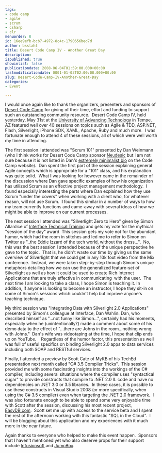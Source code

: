 ```yaml
---
tags:
- code camp
- agile
- scrum
- csharp
- clr
menuorder: 0
id: 16ee9efb-bcb7-4972-8c4c-1790656bed7d
author: bsstahl
title: Desert Code Camp IV - Another Great Day
description: 
ispublished: true
showinlist: false
publicationdate: 2008-06-04T01:59:00.000+00:00
lastmodificationdate: 0001-01-03T02:00:00.000+00:00
slug: Desert-Code-Camp-IV-Another-Great-Day
categories:
- Event

---
```

I would once again like to thank the organizers, presenters and sponsors of [Desert Code Camp](https://www.desertcodecamp.com/) for giving of their time, effort and funding to support such an outstanding community resource.  Desert Code Camp IV, held yesterday, May 31st at the [University of Advancing Technology](http://www.uat.edu/) in Tempe, AZ featured well over 40 sessions on topics such as Agile & TDD, ASP.NET, Flash, Silverlight, iPhone SDK, XAML, Apache, Ruby and much more.  I was fortunate enough to attend 4 of these sessions, all of which were well worth my time in attending.

The first session I attended was "Scrum 101" presented by Dan Weinmann (who I think works for Desert Code Camp sponsor [Neudesic](http://www.neudesic.com/Main.aspx) but I am not sure because it is not listed in Dan's [extremely minimalist bio](https://www.desertcodecamp.com/speakers.aspx#usr2155) on the Code Camp website).  Dan spent the first part of the session explaining general Agile concepts which is appropriate for a "101" class, and his explanation was quite solid.  What I was looking for however came in the remainder of the discussion where Dan gave specific examples of how his organization has utilized Scrum as an effective project management methodology.  I found especially interesting the parts where Dan explained how they use Scrum "under the covers" when working with a client who, for whatever reason, will not use Scrum.  I found this similar in a number of ways to how my team currently functions and came-away with several ideas of how we might be able to improve on our current processes.

The next session I attended was "Silverlight Zero to Hero" given by Simon Allardice of [Interface Technical Training](http://www.interfacett.com/) and gets my vote for the mythical "session of the day" award. This session gets my vote not for the abundant humor, which had the room in stitches and led me to refer to Simon on Twitter as "..the Eddie Izzard of the tech world, without the dress...".  No, this was the best session I attended because of the unique perspective he gave to the topic.  That is, he didn't waste our time by giving us the same overview of Silverlight that we could get in any 10k foot video from the Mix conference.  Instead, we were taken step-by-step through Simon's unique metaphors detailing how we can use the generalized feature-set of Silverlight as well as how it could be used to create Rich Internet Applications that are truly effective in communicating  with the user.  The next time I am looking to take a class, I hope Simon is teaching it. In addition, if anyone is looking to become an instructor, I hope they sit-in on some of Simon's sessions which couldn't help but improve anyone's teaching technique.

My third session was "integrating Data with Silverlight 2.0 Applications" presented by Simon's colleague at Interface, Dan Wahlin. Dan, who described himself as "...not funny like Simon...", certainly had his moments, especially when he (unintentionally?) made a comment about some of his demo data to the effect of "...there are Johns in the room...nothing wrong with Johns."  Dan's wife was videotaping at the time, I hope that clip ends up on YouTube.    Regardless of the humor factor, this presentation as well was full of useful specifics on binding Silverlight 2.0 apps to data services including both SOAP and RESTful services.

Finally, I attended a preview by Scott Cate of MyKB of his TechEd presentation next month called "C# 3.5 Compiler Tricks".  This session provided me with some fascinating insights into the workings of the C# compiler, including several situations where the compiler uses "syntactical sugar" to provide constructs that compile to .NET 2.0 IL code and have no dependencies on .NET 3.0 or 3.5 libraries.  In these cases, it is possible to use these constructs in Visual Studio 2008 (or more specifically, when using the C# 3.5 compiler) even when targeting the .NET 2.0 framework.  I was also fortunate enough to be able to spend some very enjoyable time with Scott after the session, discussing his most recent project, [EasyDB.com](http://www.easydb.com/).  Scott set me up with access to the service beta and I spent the rest of the afternoon working with this fantastic "SQL in the Cloud".  I will be blogging about this application and my experiences with it much more in the near future.

Again thanks to everyone who helped to make this event happen.  Sponsors that I haven't mentioned yet who also deserve props for their support include [Infusionsoft](http://www.infusionsoft.com/) and [JumpBox](http://www.jumpbox.com/).
